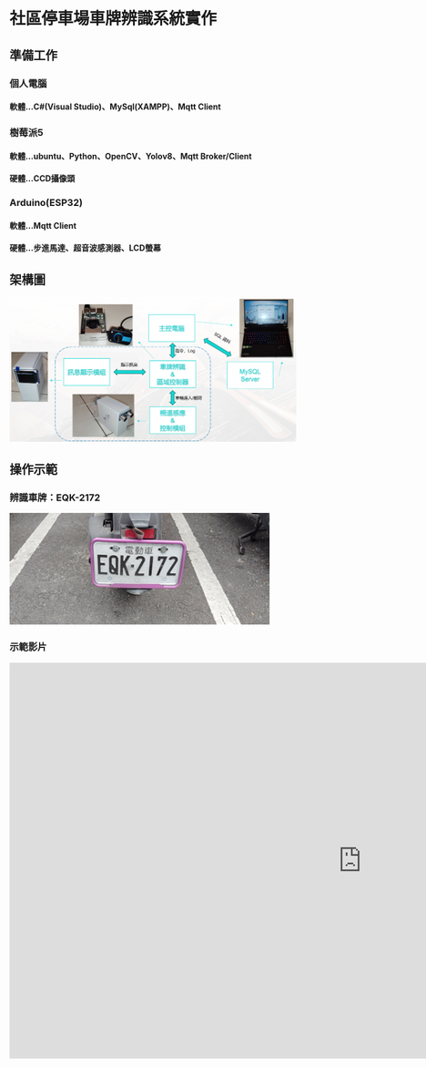 # 社區停車場車牌辨識系統實作
## 準備工作
### 個人電腦
#### 軟體…C#(Visual Studio)、MySql(XAMPP)、Mqtt Client
### 樹莓派5
#### 軟體…ubuntu、Python、OpenCV、Yolov8、Mqtt Broker/Client
#### 硬體…CCD攝像頭
### Arduino(ESP32)
#### 軟體…Mqtt Client
#### 硬體…步進馬達、超音波感測器、LCD螢幕

## 架構圖
![架構圖](./img/structure.png)

## 操作示範
### 辨識車牌：EQK-2172
![EQK-2172](./img/sample.png)
### 示範影片
<iframe width="1236" height="695" src="https://www.youtube.com/embed/m7_GpSqjvMk" title="車牌辨識系統實作" frameborder="0" allow="accelerometer; autoplay; clipboard-write; encrypted-media; gyroscope; picture-in-picture; web-share" referrerpolicy="strict-origin-when-cross-origin" allowfullscreen></iframe>
